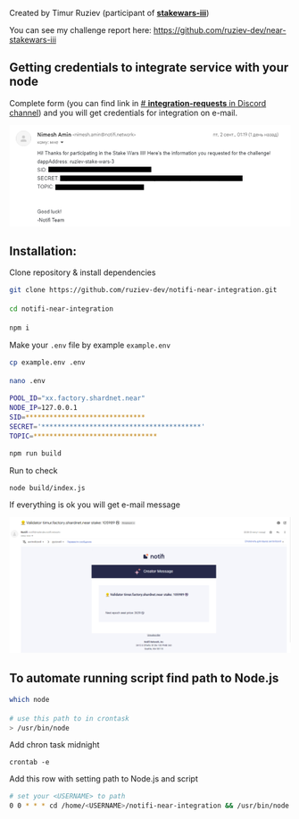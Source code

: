 Created by Timur Ruziev (participant of [**stakewars-iii**](https://github.com/near/stakewars-iii))

You can see my challenge report here: https://github.com/ruziev-dev/near-stakewars-iii

## Getting credentials to integrate service with your node

Complete form (you can find link in [# **integration-requests** in Discord channel](https://discord.com/invite/nAqR3mk3rv)) and you will get credentials for integration on e-mail.

![img](https://github.com/ruziev-dev/near-stakewars-iii/blob/main/images/monitoring/notifi-service-credentials.png?raw=true)

## Installation:

Clone repository & install dependencies

```bash
git clone https://github.com/ruziev-dev/notifi-near-integration.git

cd notifi-near-integration

npm i
```

Make your `.env` file by example `example.env`

```bash
cp example.env .env

nano .env
```

```bash
POOL_ID="xx.factory.shardnet.near"
NODE_IP=127.0.0.1
SID=******************************
SECRET='****************************************'
TOPIC=*******************************
```

```bash
npm run build
```

Run to check

```bash
node build/index.js
```

If everything is ok you will get e-mail message

![img](https://github.com/ruziev-dev/near-stakewars-iii/blob/main/images/monitoring/notifi-service.png?raw=true)

## To automate running script find path to Node.js

```bash
which node

# use this path to in crontask
> /usr/bin/node

```

Add chron task midnight

```
crontab -e
```

Add this row with setting path to Node.js and script

```bash
# set your <USERNAME> to path
0 0 * * * cd /home/<USERNAME>/notifi-near-integration && /usr/bin/node build/index.js > /dev/null 2>&1
```
